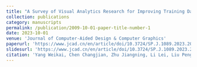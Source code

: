```yaml
---
title: "A Survey of Visual Analytics Research for Improving Training Data Quality"
collection: publications
category: manuscripts
permalink: /publication/2009-10-01-paper-title-number-1
date: 2023-10-01
venue: 'Journal of Computer-Aided Design & Computer Graphics'
paperurl: 'https://www.jcad.cn/en/article/doi/10.3724/SP.J.1089.2023.2023-00321'
slidesurl: 'https://www.jcad.cn/en/article/doi/10.3724/SP.J.1089.2023.2023-00321'
citation: 'Yang Weikai, Chen Changjian, Zhu Jiangning, Li Lei, Liu Peng, Liu Shixia. A Survey of Visual Analytics Research for Improving Training Data Quality[J]. Journal of Computer-Aided Design & Computer Graphics, 2023, 35(11): 1629-1642. DOI: 10.3724/SP.J.1089.2023.2023-00321'
---
```


